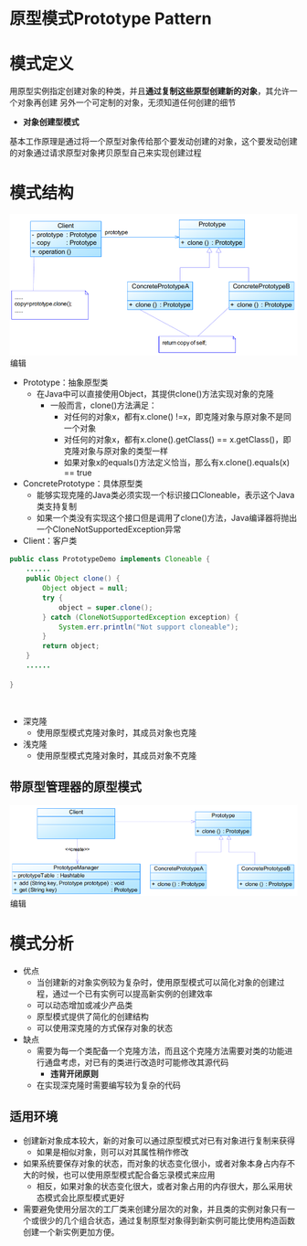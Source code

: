 # 原型模式Prototype Pattern

# 模式定义

用原型实例指定创建对象的种类，并且**通过复制这些原型创建新的对象**，其允许一个对象再创建
 另外一个可定制的对象，无须知道任何创建的细节

- **对象创建型模式**

基本工作原理是通过将一个原型对象传给那个要发动创建的对象，这个要发动创建的对象通过请求原型对象拷贝原型自己来实现创建过程

# 模式结构

![img](assets/372cca49448147b7b6bcd814c2a31a76.png)![点击并拖拽以移动](data:image/gif;base64,R0lGODlhAQABAPABAP///wAAACH5BAEKAAAALAAAAAABAAEAAAICRAEAOw==)编辑

- Prototype：抽象原型类 
  - 在Java中可以直接使用Object，其提供clone()方法实现对象的克隆 	
    - 一般而言，clone()方法满足： 		
      - 对任何的对象x，都有x.clone() !=x，即克隆对象与原对象不是同一个对象
      - 对任何的对象x，都有x.clone().getClass() == x.getClass()，即克隆对象与原对象的类型一样
      - 如果对象x的equals()方法定义恰当，那么有x.clone().equals(x) == true
- ConcretePrototype：具体原型类 
  - 能够实现克隆的Java类必须实现一个标识接口Cloneable，表示这个Java类支持复制
  - 如果一个类没有实现这个接口但是调用了clone()方法，Java编译器将抛出一个CloneNotSupportedException异常
- Client：客户类

```java
public class PrototypeDemo implements Cloneable {
    ......
    public Object clone() {
        Object object = null;
        try {
            object = super.clone();
        } catch (CloneNotSupportedException exception) {
            System.err.println("Not support cloneable");
        }
        return object;
    }
    ......

}
```

![点击并拖拽以移动](data:image/gif;base64,R0lGODlhAQABAPABAP///wAAACH5BAEKAAAALAAAAAABAAEAAAICRAEAOw==)

- 深克隆 
  - 使用原型模式克隆对象时，其成员对象也克隆
- 浅克隆 
  - 使用原型模式克隆对象时，其成员对象不克隆

## 带原型管理器的原型模式

![img](assets/61a661bde8154f2e838d4f875952349e.png)![点击并拖拽以移动](data:image/gif;base64,R0lGODlhAQABAPABAP///wAAACH5BAEKAAAALAAAAAABAAEAAAICRAEAOw==)编辑

# 模式分析

- 优点
  - 当创建新的对象实例较为复杂时，使用原型模式可以简化对象的创建过程，通过一个已有实例可以提高新实例的创建效率
  - 可以动态增加或减少产品类
  - 原型模式提供了简化的创建结构
  - 可以使用深克隆的方式保存对象的状态
- 缺点
  - 需要为每一个类配备一个克隆方法，而且这个克隆方法需要对类的功能进行通盘考虑，对已有的类进行改造时可能修改其源代码 	
    - **违背开闭原则**
  - 在实现深克隆时需要编写较为复杂的代码

## 适用环境

- 创建新对象成本较大，新的对象可以通过原型模式对已有对象进行复制来获得 
  - 如果是相似对象，则可以对其属性稍作修改
- 如果系统要保存对象的状态，而对象的状态变化很小，或者对象本身占内存不大的时候，也可以使用原型模式配合备忘录模式来应用 
  - 相反，如果对象的状态变化很大，或者对象占用的内存很大，那么采用状态模式会比原型模式更好
- 需要避免使用分层次的工厂类来创建分层次的对象，并且类的实例对象只有一个或很少的几个组合状态，通过复制原型对象得到新实例可能比使用构造函数创建一个新实例更加方便。